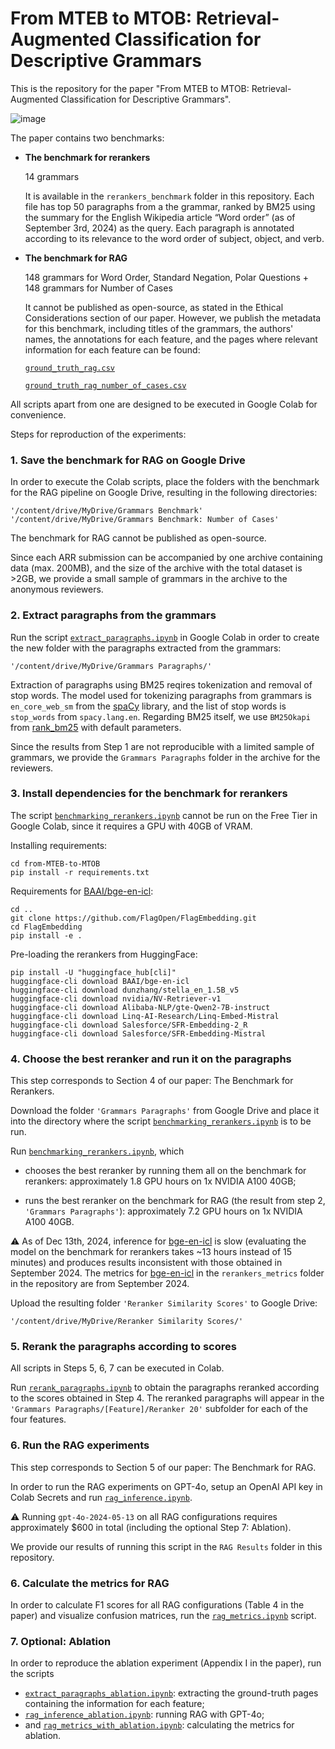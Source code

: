 # From MTEB to MTOB: Retrieval-Augmented Classification for Descriptive Grammars
This is the repository for the paper "From MTEB to MTOB: Retrieval-Augmented Classification for Descriptive Grammars".

![image](https://github.com/user-attachments/assets/f3e322c2-0a6e-4694-8e47-ed8bebe26624)

The paper contains two benchmarks:

- **The benchmark for rerankers** 

   14 grammars
   
   It is available in the ```rerankers_benchmark``` folder in this repository. Each file has top 50 paragraphs from a the grammar, ranked by BM25 using the summary for the English Wikipedia article “Word order” (as of September 3rd, 2024) as the query. Each paragraph is annotated according to its relevance to the word order of subject, object, and verb.

- **The benchmark for RAG**

  148 grammars for Word Order, Standard Negation, Polar Questions 
  \+ 148 grammars for Number of Cases
  
  It cannot be published as open-source, as stated in the Ethical Considerations section of our paper. However, we publish the metadata for this benchmark, including titles of the grammars, the authors' names, the annotations for each feature, and the pages where relevant information for each feature can be found:
  
  [```ground_truth_rag.csv```](https://anonymous.4open.science/r/from-MTEB-to-MTOB/ground_truth_rag.csv)
  
  [```ground_truth_rag_number_of_cases.csv```](https://anonymous.4open.science/r/from-MTEB-to-MTOB/ground_truth_rag_number_of_cases.csv)

All scripts apart from one are designed to be executed in Google Colab for convenience.

Steps for reproduction of the experiments:

### 1. Save the benchmark for RAG on Google Drive

In order to execute the Colab scripts, place the folders with the benchmark for the RAG pipeline on Google Drive, resulting in the following directories:
```
'/content/drive/MyDrive/Grammars Benchmark'
'/content/drive/MyDrive/Grammars Benchmark: Number of Cases'
```
The benchmark for RAG cannot be published as open-source. 

Since each ARR submission can be accompanied by one archive containing data (max. 200MB), and the size of the archive with the total dataset is >2GB, we provide a small sample of grammars in the archive to the anonymous reviewers.

### 2. Extract paragraphs from the grammars
Run the script [```extract_paragraphs.ipynb```](https://anonymous.4open.science/r/from-MTEB-to-MTOB/extract_paragraphs.ipynb) in Google Colab in order to create the new folder with the paragraphs extracted from the grammars:
```
'/content/drive/MyDrive/Grammars Paragraphs/'
```
Extraction of paragraphs using BM25 reqires tokenization and removal of stop words. The model used for tokenizing paragraphs from grammars is ```en_core_web_sm``` from the [spaCy](https://github.com/explosion/spaCy) library, and the list of stop words is ```stop_words``` from ```spacy.lang.en```. Regarding BM25 itself, we use ```BM25Okapi``` from [rank_bm25](https://github.com/dorianbrown/rank_bm25) with default parameters.

Since the results from Step 1 are not reproducible with a limited sample of grammars, we provide the ```Grammars Paragraphs``` folder in the archive for the reviewers.

### 3. Install dependencies for the benchmark for rerankers

The script [```benchmarking_rerankers.ipynb```](https://anonymous.4open.science/r/from-MTEB-to-MTOB/benchmarking_rerankers.ipynb) cannot be run on the Free Tier in Google Colab, since it requires a GPU with 40GB of VRAM.

Installing requirements:

```
cd from-MTEB-to-MTOB
pip install -r requirements.txt
```

Requirements for [BAAI/bge-en-icl](https://huggingface.co/BAAI/bge-en-icl):

```
cd ..
git clone https://github.com/FlagOpen/FlagEmbedding.git
cd FlagEmbedding
pip install -e .
```

Pre-loading the rerankers from HuggingFace:

```
pip install -U "huggingface_hub[cli]"
huggingface-cli download BAAI/bge-en-icl
huggingface-cli download dunzhang/stella_en_1.5B_v5
huggingface-cli download nvidia/NV-Retriever-v1
huggingface-cli download Alibaba-NLP/gte-Qwen2-7B-instruct
huggingface-cli download Linq-AI-Research/Linq-Embed-Mistral
huggingface-cli download Salesforce/SFR-Embedding-2_R
huggingface-cli download Salesforce/SFR-Embedding-Mistral
```

### 4. Choose the best reranker and run it on the paragraphs

This step corresponds to Section 4 of our paper: The Benchmark for Rerankers.

  

Download the folder ```'Grammars Paragraphs'``` from Google Drive and place it into the directory where the script [```benchmarking_rerankers.ipynb```](https://anonymous.4open.science/r/from-MTEB-to-MTOB/benchmarking_rerankers.ipynb) is to be run.

  

Run [```benchmarking_rerankers.ipynb```](https://anonymous.4open.science/r/from-MTEB-to-MTOB/benchmarking_rerankers.ipynb), which

- chooses the best reranker by running them all on the benchmark for rerankers: approximately 1.8 GPU hours on 1x NVIDIA A100 40GB;

- runs the best reranker on the benchmark for RAG (the result from step 2, ```'Grammars Paragraphs'```): approximately 7.2 GPU hours on 1x NVIDIA A100 40GB.

  

⚠️ As of Dec 13th, 2024, inference for [bge-en-icl](https://huggingface.co/BAAI/bge-en-icl) is slow (evaluating the model on the benchmark for rerankers takes ~13 hours instead of 15 minutes) and produces results inconsistent with those obtained in September 2024. The metrics for [bge-en-icl](https://huggingface.co/BAAI/bge-en-icl) in the ```rerankers_metrics``` folder in the repository are from September 2024.

  

Upload the resulting folder ```'Reranker Similarity Scores'``` to Google Drive:

```
'/content/drive/MyDrive/Reranker Similarity Scores/'
```
### 5. Rerank the paragraphs according to scores

All scripts in Steps 5, 6, 7 can be executed in Colab.

Run [```rerank_paragraphs.ipynb```](https://anonymous.4open.science/r/from-MTEB-to-MTOB/rerank_paragraphs.ipynb) to obtain the paragraphs reranked according to the scores obtained in Step 4. The reranked paragraphs will appear in the ```'Grammars Paragraphs/[Feature]/Reranker 20'``` subfolder for each of the four features.

### 6. Run the RAG experiments

This step corresponds to Section 5 of our paper: The Benchmark for RAG.

In order to run the RAG experiments on GPT-4o, setup an OpenAI API key in Colab Secrets and run [```rag_inference.ipynb```](https://anonymous.4open.science/r/from-MTEB-to-MTOB/rag_inference.ipynb).

⚠️ Running ```gpt-4o-2024-05-13``` on all RAG configurations requires approximately $600 in total (including the optional Step 7: Ablation).

We provide our results of running this script in the ```RAG Results``` folder in this repository.

### 6. Calculate the metrics for RAG

In order to calculate F1 scores for all RAG configurations (Table 4 in the paper) and visualize confusion matrices, run the [```rag_metrics.ipynb```](https://anonymous.4open.science/r/from-MTEB-to-MTOB/rag_metrics.ipynb) script.

### 7. Optional: Ablation

In order to reproduce the ablation experiment (Appendix I in the paper), run the scripts
- [```extract_paragraphs_ablation.ipynb```](https://github.com/al-the-eigenvalue/from-MTEB-to-MTOB/blob/main/extract_paragraphs_ablation.ipynb): extracting the ground-truth pages containing the information for each feature;
- [```rag_inference_ablation.ipynb```](https://anonymous.4open.science/r/from-MTEB-to-MTOB/rag_inference_ablation.ipynb): running RAG with GPT-4o;
- and [```rag_metrics_with_ablation.ipynb```](https://anonymous.4open.science/r/from-MTEB-to-MTOB/rag_metrics_with_ablation.ipynb): calculating the metrics for ablation.
